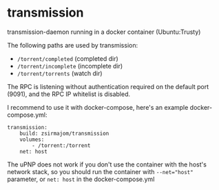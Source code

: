 # transmission
transmission-daemon running in a docker container (Ubuntu:Trusty)

The following paths are used by transmission:

* `/torrent/completed` (completed dir)
* `/torrent/incomplete` (incomplete dir)
* `/torrent/torrents` (watch dir)

The RPC is listening without authentication required on the default port (9091), and the RPC IP whitelist is disabled.

I recommend to use it with docker-compose, here's an example docker-compose.yml:
```
transmission:
    build: zsirmajom/transmission
    volumes: 
        - /torrent:/torrent
    net: host
```

The uPNP does not work if you don't use the container with the host's network stack, 
so you should run the container with `--net="host"` parameter, or `net: host` in the docker-compose.yml
